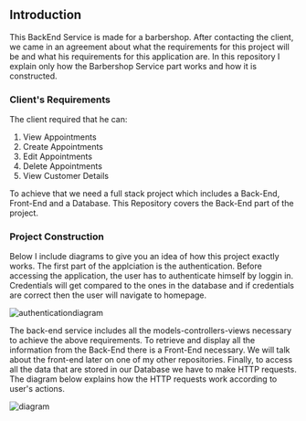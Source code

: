 ## Introduction

This BackEnd Service is made for a barbershop. After contacting the client, we came in an agreement about what the requirements for this project will be and what his requirements for this application are. In this repository I explain only how the Barbershop Service part works and how it is constructed. 


### Client's Requirements
The client required that he can:

1. View Appointments
2. Create Appointments
3. Edit Appointments
4. Delete Appointments
5. View Customer Details

To achieve that we need a full stack project which includes a Back-End, Front-End and a Database.
This Repository covers the Back-End part of the project.
<br/>

### Project Construction

Below I include diagrams to give you an idea of how this project exactly works.
The first part of the applciation is the authentication. Before accessing the application, the user has to authenticate himself by loggin in. Credentials will get compared to the ones in the database and if credentials are correct then the user will navigate to homepage.

![authenticationdiagram](https://user-images.githubusercontent.com/55668398/121593855-a4671680-ca3c-11eb-871a-3946027ca3fb.JPG)


The back-end service includes all the models-controllers-views necessary to achieve the above requirements. To retrieve and display all the information from the Back-End there is a Front-End necessary. We will talk about the front-end later on one of my other repositories. Finally, 
to access all the data that are stored in our Database we have to make HTTP requests. The diagram below explains how the HTTP requests work according to user's actions.

![diagram](https://user-images.githubusercontent.com/55668398/121595285-6965e280-ca3e-11eb-91b3-2f0fc6ed0e73.JPG)


